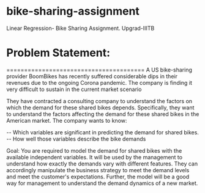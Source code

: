 # bike-sharing-assignment
Linear Regression- Bike Sharing Assignment. Upgrad-IIITB

# Problem Statement:
=======================================
A US bike-sharing provider BoomBikes has recently suffered considerable dips in their revenues due to the ongoing Corona pandemic. The company is finding it very difficult to sustain in the current market scenario

They have contracted a consulting company to understand the factors on which the demand for these shared bikes depends. Specifically, they want to understand the factors affecting the demand for these shared bikes in the American market. The company wants to know:

-- Which variables are significant in predicting the demand for shared bikes. -- How well those variables describe the bike demands

Goal: You are required to model the demand for shared bikes with the available independent variables. It will be used by the management to understand how exactly the demands vary with different features. They can accordingly manipulate the business strategy to meet the demand levels and meet the customer's expectations. Further, the model will be a good way for management to understand the demand dynamics of a new market.
